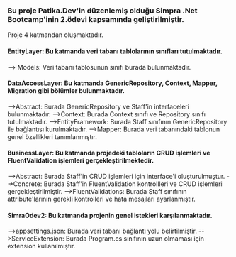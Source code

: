<h3>Bu proje Patika.Dev'in düzenlemiş olduğu Simpra .Net Bootcamp'inin 2.ödevi kapsamında geliştirilmiştir.</h3>

Proje 4 katmandan oluşmaktadır.

<h4>EntityLayer: Bu katmanda veri tabanı tablolarının sınıfları tutulmaktadır.</h4>

--> Models: Veri tabanı tablosunun sınıfı burada bulunmaktadır.

<h4>DataAccessLayer: Bu katmanda GenericRepository, Context, Mapper, Migration gibi bölümler bulunmaktadır.</h4>

-->Abstract: Burada GenericRepository ve Staff'in interfaceleri bulunmaktadır.
-->Context: Burada Context sınıfı ve Repository sınıfı tutulmaktadır. 
-->EntityFramework: Burada Staff sınıfının GenericRepository ile bağlantısı kurulmaktadır.
-->Mapper: Burada veri tabanındaki tablonun genel özellikleri tanımlanmıştır.

<h4>BusinessLayer: Bu katmanda projedeki tabloların CRUD işlemleri ve FluentValidation işlemleri gerçekleştirilmektedir.</h4>

-->Abstract: Burada Staff'in CRUD işlemleri için interface'i oluşturulmuştur.
-->Concrete: Burada Staff'in FluentValidation kontrollleri ve CRUD işlemleri gerçekleştirilmiştir.
-->FluentValidations: Burada Staff sınıfının attribute'larının gerekli kontrolleri ve hata mesajları ayarlanmıştır.

<h4>SimraOdev2: Bu katmanda projenin genel istekleri karşılanmaktadır.</h4>

-->appsettings.json: Burada veri tabanı bağlantı yolu belirtilmiştir.
-->ServiceExtension: Burada Program.cs sınıfının uzun olmaması için extension kullanılmıştır.

